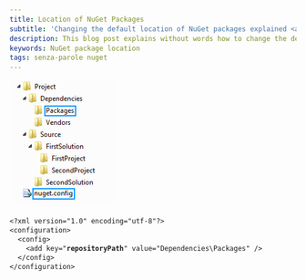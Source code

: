 ```yaml
---
title: Location of NuGet Packages
subtitle: 'Changing the default location of NuGet packages explained <a class="senza-parole" href="/tags/senza-parole">without words</a>'
description: This blog post explains without words how to change the default location of NuGet packages by using the NuGet configuration file.
keywords: NuGet package location
tags: senza-parole nuget
---
```

![Location of NuGet packages in the NuGet.config file](/resources/location-of-nuget-packages/location-of-nuget-packages-in-the-nuget-config-file.png)

<pre>
<code>&lt;?xml version="1.0" encoding="utf-8"?&gt;
&lt;configuration&gt;
  &lt;config&gt;
    &lt;add key="<strong>repositoryPath</strong>" value="Dependencies\Packages" /&gt;
  &lt;/config&gt;
&lt;/configuration&gt;</code></pre>